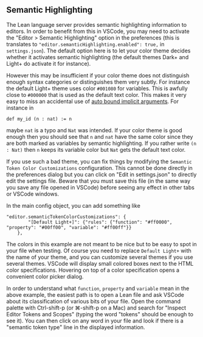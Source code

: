 Semantic Highlighting
---------------------

The Lean language server provides semantic highlighting information to editors. In order to benefit from this in VSCode, you may need to activate the "Editor > Semantic Highlighting" option in the preferences (this is translates to `"editor.semanticHighlighting.enabled": true,`
in `settings.json`). The default option here is to let your color theme decides whether it activates semantic highlighting (the default themes Dark+ and Light+ do activate it for instance).

However this may be insufficient if your color theme does not distinguish enough syntax categories or distinguishes them very subtly. For instance the default Light+ theme uses color `#001080` for variables. This is awfully close to `#000000` that is used as the default text color. This makes it very easy to miss an accidental use of [auto bound implicit arguments](https://leanprover.github.io/lean4/doc/autobound.html). For instance in
```lean
def my_id (n : nat) := n
```
maybe `nat` is a typo and `Nat` was intended. If your color theme is good enough then you should see that `n` and `nat` have the same color since they are both marked as variables by semantic highlighting. If you rather write `(n : Nat)` then `n` keeps its variable color but `Nat` gets the default text color.

If you use such a bad theme, you can fix things by modifying the `Semantic Token Color Customizations` configuration. This cannot be done directly in the preferences dialog but you can click on "Edit in settings.json" to directly edit the settings file. Beware that you must save this file (in the same way you save any file opened in VSCode) before seeing any effect in other tabs or VSCode windows.

In the main config object, you can add something like
```
"editor.semanticTokenColorCustomizations": {
        "[Default Light+]": {"rules": {"function": "#ff0000", "property": "#00ff00", "variable": "#ff00ff"}}
    },
```
The colors in this example are not meant to be nice but to be easy to spot in your file when testing. Of course you need to replace `Default Light+` with the name of your theme, and you can customize several themes if you use several themes. VSCode will display small colored boxes next to the HTML color specifications. Hovering on top of a color specification opens a convenient color picker dialog.

In order to understand what `function`, `property` and `variable` mean in the above example, the easiest path is to open a Lean file and ask VSCode about its classification of various bits of your file. Open the command palette with Ctrl-shift-p (or ⌘-shift-p on a Mac) and search for "Inspect Editor Tokens and Scopes" (typing the word "tokens" should be enough to see it). You can then click on any word in your file and look if there is a "semantic token type" line in the displayed information.
